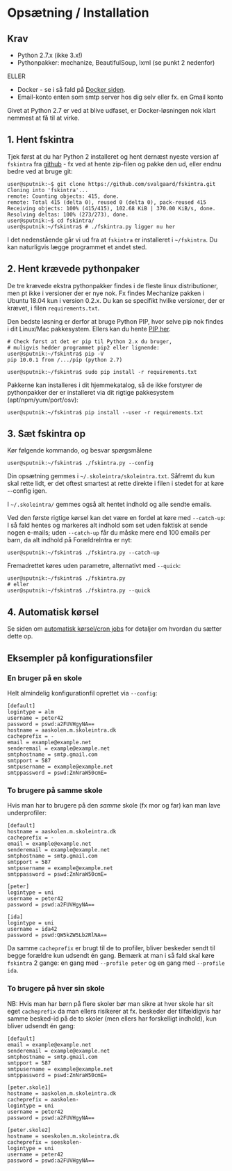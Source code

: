 # Opsætning / Installation #

## Krav ##

* Python 2.7.x (ikke 3.x!)
* Pythonpakker: mechanize, BeautifulSoup, lxml (se punkt 2 nedenfor)

ELLER

* Docker - se i så fald på [Docker siden](docker.md).
* Email-konto enten som smtp server hos dig selv eller fx. en Gmail konto

Givet at Python 2.7 er ved at blive udfaset, er Docker-løsningen nok klart
nemmest at få til at virke.

## 1. Hent fskintra ##

Tjek først at du har Python 2 installeret og hent dernæst nyeste version
af ```fskintra``` fra [github](https://github.com/svalgaard/fskintra) -
fx ved at hente zip-filen og pakke den ud, eller endnu bedre ved at bruge git:

```console
user@sputnik:~$ git clone https://github.com/svalgaard/fskintra.git
Cloning into 'fskintra'...
remote: Counting objects: 415, done.
remote: Total 415 (delta 0), reused 0 (delta 0), pack-reused 415
Receiving objects: 100% (415/415), 102.68 KiB | 370.00 KiB/s, done.
Resolving deltas: 100% (273/273), done.
user@sputnik:~$ cd fskintra/
user@sputnik:~/fskintra$ # ./fskintra.py ligger nu her
```

I det nedenstående går vi ud fra at ```fskintra``` er installeret
i ```~/fskintra```. Du kan naturligvis lægge programmet et andet sted.


## 2. Hent krævede pythonpaker ##

De tre krævede ekstra pythonpakker findes i de fleste linux distributioner,
men pt ikke i versioner der er nye nok.
Fx findes Mechanize pakken i Ubuntu 18.04 kun i version 0.2.x.
Du kan se specifikt hvilke versioner, der er krævet,
i filen ```requirements.txt```.

Den bedste løsning er derfor at bruge Python PIP, hvor selve pip nok findes
i dit Linux/Mac pakkesystem.
Ellers kan du hente [PIP her](https://pypi.org/project/pip/).

```console
# Check først at det er pip til Python 2.x du bruger,
# muligvis hedder programmet pip2 eller lignende:
user@sputnik:~/fskintra$ pip -V
pip 10.0.1 from /.../pip (python 2.7)

user@sputnik:~/fskintra$ sudo pip install -r requirements.txt
```

Pakkerne kan installeres i dit hjemmekatalog, så de ikke forstyrer de
pythonpakker der er installeret via dit rigtige pakkesystem
(apt/npm/yum/port/osv):

```console
user@sputnik:~/fskintra$ pip install --user -r requirements.txt
```


## 3. Sæt fskintra op ##

Kør følgende kommando, og besvar spørgsmålene

```console
user@sputnik:~/fskintra$ ./fskintra.py --config
```

Din opsætning gemmes i ```~/.skoleintra/skoleintra.txt```. Såfremt du
kun skal rette lidt, er det oftest smartest at rette direkte i filen
i stedet for at køre --config igen.

I ```~/.skoleintra/``` gemmes også alt hentet indhold og alle sendte
emails.

Ved den første rigtige kørsel kan det være en fordel at
køre med ```--catch-up```: I så fald hentes og markeres alt indhold som set
uden faktisk at sende nogen e-mails; uden ```--catch-up``` får du måske mere
end 100 emails per barn, da alt indhold på ForældreIntra er nyt:

```console
user@sputnik:~/fskintra$ ./fskintra.py --catch-up
```

Fremadrettet køres uden parametre, alternativt med ```--quick```:

```console
user@sputnik:~/fskintra$ ./fskintra.py
# eller
user@sputnik:~/fskintra$ ./fskintra.py --quick
```

## 4. Automatisk kørsel ##

Se siden om [automatisk kørsel/cron jobs](cron.md) for detaljer om
hvordan du sætter dette op.


## Eksempler på konfigurationsfiler ##

### En bruger på en skole ###
Helt almindelig konfigurationfil oprettet via ```--config```:

```
[default]
logintype = alm
username = peter42
password = pswd:a2FUVHgyNA==
hostname = aaskolen.m.skoleintra.dk
cacheprefix = -
email = example@example.net
senderemail = example@example.net
smtphostname = smtp.gmail.com
smtpport = 587
smtpusername = example@example.net
smtppassword = pswd:ZnNraW50cmE=
```

### To brugere på samme skole ###

Hvis man har to brugere på den *samme* skole (fx mor og far)
kan man lave underprofiler:

```
[default]
hostname = aaskolen.m.skoleintra.dk
cacheprefix = -
email = example@example.net
senderemail = example@example.net
smtphostname = smtp.gmail.com
smtpport = 587
smtpusername = example@example.net
smtppassword = pswd:ZnNraW50cmE=

[peter]
logintype = uni
username = peter42
password = pswd:a2FUVHgyNA==

[ida]
logintype = uni
username = ida42
password = pswd:QW5kZW5Lb2RlNA==
```

Da samme `cacheprefix` er brugt til de to profiler, bliver beskeder sendt til
begge forældre kun udsendt én gang.
Bemærk at man i så fald skal køre ```fskintra``` 2 gange:
en gang med ```--profile peter``` og en gang med ```--profile ida```.


### To brugere på hver sin skole ###

NB: Hvis man har børn på flere skoler bør man sikre at hver skole har sit
eget ```cacheprefix``` da man ellers risikerer at fx. beskeder der
tilfældigvis har samme besked-id på de to skoler (men ellers har forskelligt
indhold), kun bliver udsendt én gang:

```
[default]
email = example@example.net
senderemail = example@example.net
smtphostname = smtp.gmail.com
smtpport = 587
smtpusername = example@example.net
smtppassword = pswd:ZnNraW50cmE=

[peter.skole1]
hostname = aaskolen.m.skoleintra.dk
cacheprefix = aaskolen-
logintype = uni
username = peter42
password = pswd:a2FUVHgyNA==

[peter.skole2]
hostname = soeskolen.m.skoleintra.dk
cacheprefix = soeskolen-
logintype = uni
username = peter42
password = pswd:a2FUVHgyNA==
```
